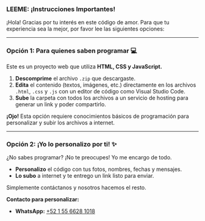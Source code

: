 ### LEEME: ¡Instrucciones Importantes!

¡Hola! Gracias por tu interés en este código de amor. Para que tu experiencia sea la mejor, por favor lee las siguientes opciones:

---

### Opción 1: Para quienes saben programar 💻
Este es un proyecto web que utiliza **HTML, CSS y JavaScript.**

1.  **Descomprime** el archivo `.zip` que descargaste.
2.  **Edita** el contenido (textos, imágenes, etc.) directamente en los archivos `.html`, `.css` y `.js` con un editor de código como Visual Studio Code.
3.  **Sube** la carpeta con todos los archivos a un servicio de hosting para generar un link y poder compartirlo.

**¡Ojo!** Esta opción requiere conocimientos básicos de programación para personalizar y subir los archivos a internet.

---

### Opción 2: ¡Yo lo personalizo por ti! ✨
¿No sabes programar? ¡No te preocupes! Yo me encargo de todo.

* **Personalizo** el código con tus fotos, nombres, fechas y mensajes.
* **Lo subo** a internet y te entrego un link listo para enviar.

Simplemente contáctanos y nosotros hacemos el resto.

**Contacto para personalizar:**
* **WhatsApp:** [+52 1 55 6628 1018](https://wa.me/5215566281018)
